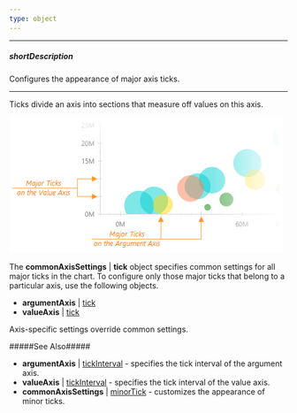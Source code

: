 ```yaml
---
type: object
---
```

---
##### shortDescription
Configures the appearance of major axis ticks.

---
Ticks divide an axis into sections that measure off values on this axis.

![DevExtreme HTML5 Charts MajorTicks](/images/ChartJS/visual_elements/major_ticks.png)

The **commonAxisSettings** | **tick** object specifies common settings for all major ticks in the chart. To configure only those major ticks that belong to a particular axis, use the following objects.

- **argumentAxis** | [tick](/api-reference/20%20Data%20Visualization%20Widgets/10%20dxChart/1%20Configuration/commonAxisSettings/tick '/Documentation/ApiReference/Data_Visualization_Widgets/dxChart/Configuration/argumentAxis/tick/')     
- **valueAxis** | [tick](/api-reference/20%20Data%20Visualization%20Widgets/10%20dxChart/1%20Configuration/commonAxisSettings/tick '/Documentation/ApiReference/Data_Visualization_Widgets/dxChart/Configuration/valueAxis/tick/')       

Axis-specific settings override common settings.

#####See Also#####
- **argumentAxis** | [tickInterval](/api-reference/20%20Data%20Visualization%20Widgets/10%20dxChart/1%20Configuration/argumentAxis/tickInterval '/Documentation/ApiReference/Data_Visualization_Widgets/dxChart/Configuration/argumentAxis/tickInterval/') - specifies the tick interval of the argument axis.
- **valueAxis** | [tickInterval](/api-reference/20%20Data%20Visualization%20Widgets/10%20dxChart/1%20Configuration/valueAxis/tickInterval '/Documentation/ApiReference/Data_Visualization_Widgets/dxChart/Configuration/valueAxis/tickInterval/') - specifies the tick interval of the value axis.
- **commonAxisSettings** | [minorTick](/api-reference/20%20Data%20Visualization%20Widgets/10%20dxChart/1%20Configuration/commonAxisSettings/minorTick '/Documentation/ApiReference/Data_Visualization_Widgets/dxChart/Configuration/commonAxisSettings/minorTick/') - customizes the appearance of minor ticks.